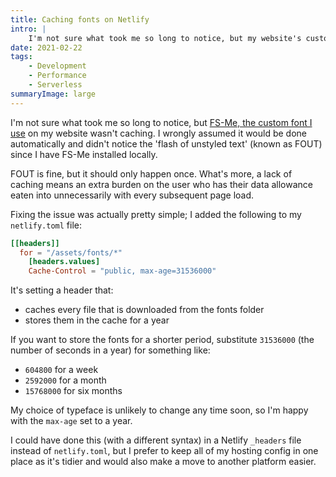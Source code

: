```yaml
---
title: Caching fonts on Netlify
intro: |
    I'm not sure what took me so long to notice, but my website's custom font wasn't caching. The good news is that caching is easy with Netlify.
date: 2021-02-22
tags:
    - Development
    - Performance
    - Serverless
summaryImage: large
---
```


I'm not sure what took me so long to notice, but [FS-Me, the custom font I use](/blog/tempertempers-typefaces) on my website wasn't caching. I wrongly assumed it would be done automatically and didn't notice the 'flash of unstyled text' (known as FOUT) since I have FS-Me installed locally.

FOUT is fine, but it should only happen once. What's more, a lack of caching means an extra burden on the user who has their data allowance eaten into unnecessarily with every subsequent page load.

Fixing the issue was actually pretty simple; I added the following to my `netlify.toml` file:

```toml
[[headers]]
  for = "/assets/fonts/*"
    [headers.values]
    Cache-Control = "public, max-age=31536000"
```

It's setting a header that:

- caches every file that is downloaded from the fonts folder
- stores them in the cache for a year

If you want to store the fonts for a shorter period, substitute `31536000` (the number of seconds in a year) for something like:

- `604800` for a week
- `2592000` for a month
- `15768000` for six months

My choice of typeface is unlikely to change any time soon, so I'm happy with the `max-age` set to a year.

I could have done this (with a different syntax) in a Netlify `_headers` file instead of `netlify.toml`, but I prefer to keep all of my hosting config in one place as it's tidier and would also make a move to another platform easier.
